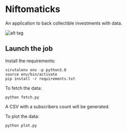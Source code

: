 # Niftomaticks
An application to back collectible investments with data.

![alt tag](https://i.ibb.co/p0ZKMtn/Screenshot-2021-08-30-at-18-36-25.png)


## Launch the job

Install the requirements:

```
virutalenv env -p python3.8
source env/bin/activate
pip install -r requirements.txt 
```

To fetch the data:

```
python fetch.py
```

A CSV with a subscribers count will be generated.

To plot the data:

```
python plot.py
```
